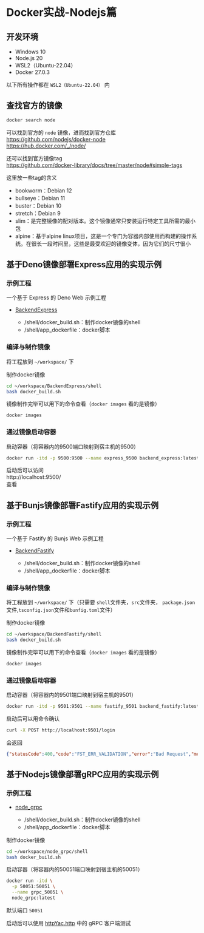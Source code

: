 # Docker实战-Nodejs篇

## 开发环境
- Windows 10
- Node.js 20
- WSL2（Ubuntu-22.04）
- Docker 27.0.3

以下所有操作都在 ``WSL2（Ubuntu-22.04）`` 内

## 查找官方的镜像

```bash
docker search node
```
可以找到官方的 ``node`` 镜像，进而找到官方仓库  
https://github.com/nodejs/docker-node  
https://hub.docker.com/_/node/  

还可以找到官方镜像tag  
https://github.com/docker-library/docs/tree/master/node#simple-tags

这里放一些tag的含义
 - bookworm：Debian 12
 - bullseye：Debian 11
 - buster：Debian 10
 - stretch：Debian 9
 - slim：是完整镜像的配对版本。这个镜像通常只安装运行特定工具所需的最小包
 - alpine：基于alpine linux项目，这是一个专门为容器内部使用而构建的操作系统。在很长一段时间里，这些是最受欢迎的镜像变体，因为它们的尺寸很小


## 基于Deno镜像部署Express应用的实现示例

### 示例工程
一个基于 Express 的 Deno Web 示例工程

 - [BackendExpress](../Web/BackendExpress/)

     - /shell/docker_build.sh：制作docker镜像的shell
     - /shell/app_dockerfile：docker脚本


### 编译与制作镜像

将工程放到 ``~/workspace/`` 下

制作docker镜像
```bash
cd ~/workspace/BackendExpress/shell
bash docker_build.sh
```
镜像制作完毕可以用下的命令查看（``docker images`` 看的是镜像）
```bash
docker images
```

### 通过镜像启动容器
启动容器（将容器内的9500端口映射到宿主机的9500）
```bash
docker run -itd -p 9500:9500 --name express_9500 backend_express:latest
```

启动后可以访问  
http://localhost:9500/  
查看

## 基于Bunjs镜像部署Fastify应用的实现示例

### 示例工程
一个基于 Fastify 的 Bunjs Web 示例工程

 - [BackendFastify](../Framework/BackendFastify/)

     - /shell/docker_build.sh：制作docker镜像的shell
     - /shell/app_dockerfile：docker脚本

### 编译与制作镜像

将工程放到 ``~/workspace/`` 下（只需要 ``shell``文件夹，``src``文件夹， ``package.json``文件,``tsconfig.json``文件和``bunfig.toml``文件）

制作docker镜像
```bash
cd ~/workspace/BackendFastify/shell
bash docker_build.sh
```
镜像制作完毕可以用下的命令查看（``docker images`` 看的是镜像）
```bash
docker images
```

### 通过镜像启动容器
启动容器（将容器内的9501端口映射到宿主机的9501）
```bash
docker run -itd -p 9501:9501 --name fastify_9501 backend_fastify:latest
```

启动后可以用命令确认
```bash
curl -X POST http://localhost:9501/login
```
会返回
```json
{"statusCode":400,"code":"FST_ERR_VALIDATION","error":"Bad Request","message":"body must be object"}
```

## 基于Nodejs镜像部署gRPC应用的实现示例

### 示例工程

 - [node_grpc](../Go/Grpc/node/)

     - /shell/docker_build.sh：制作docker镜像的shell
     - /shell/app_dockerfile：docker脚本

制作docker镜像
```bash
cd ~/workspace/node_grpc/shell
bash docker_build.sh
```

启动容器（将容器内的50051端口映射到宿主机的50051）
```bash
docker run -itd \
  -p 50051:50051 \
  --name grpc_50051 \
  node_grpc:latest
```

默认端口 ``50051``

启动后可以使用 [httpYac.http](../DevTool/httpYac.http) 中的 gRPC 客户端测试
